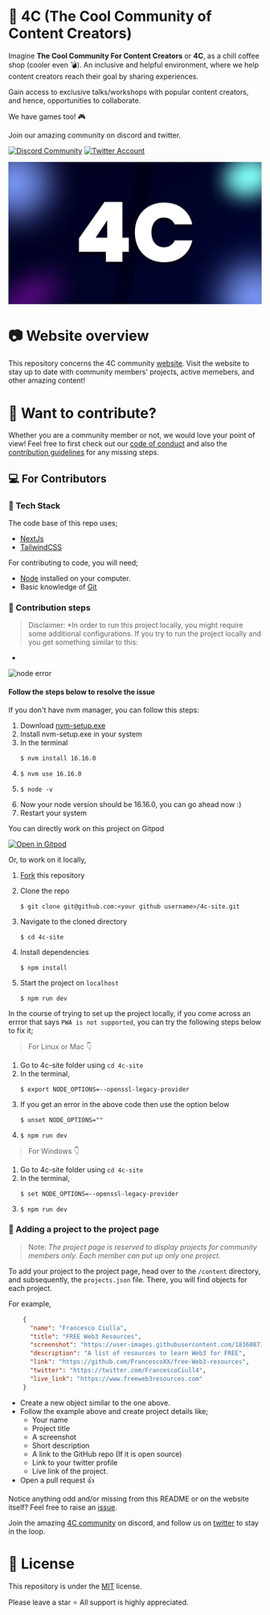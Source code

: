 # :gem: 4C (The Cool Community of Content Creators)

Imagine **The Cool Community For Content Creators** or **4C**, as a chill coffee shop (cooler even :bomb:). An inclusive and helpful environment, where we help content creators reach their goal by sharing experiences. 

Gain access to exclusive talks/workshops with popular content creators, and hence, opportunities to collaborate.

We have games too! :video_game: 

Join our amazing community on discord and twitter.

<a href="https://discord.com/invite/cRjhjFRRre"><img src="https://cdn.worldvectorlogo.com/logos/discord-6.svg" title="Discord" alt="Discord Community" width="40"/></a> <a href="https://twitter.com/4ccommunityhq"><img src="https://cdn.worldvectorlogo.com/logos/twitter-6.svg" title="Twitter" alt="Twitter Account" width="40"/></a> 

<img src='./mediakit/4c_banner.jpg' alt='4C logo'>

# :camera: Website overview
This repository concerns the 4C community [website](https://www.4c.rocks/). Visit the website to stay up to date with community members' projects, active memebers, and other amazing content!

# :tada: Want to contribute?
Whether you are a community member or not, we would love your point of view! Feel free to first check out our [code of conduct](https://github.com/FrancescoXX/4c-site/blob/main/CODE_OF_CONDUCT.md) and also the [contribution guidelines](https://github.com/FrancescoXX/4c-site/blob/main/CONTRIBUTING.md) for any missing steps.

## :computer: For Contributors

### :bookmark: Tech Stack
The code base of this repo uses;

- [NextJs](https://nextjs.org/)
- [TailwindCSS](https://tailwindcss.com/)

For contributing to code, you will need; 

- [Node](https://nodejs.org/en/) installed on your computer.
- Basic knowledge of [Git](https://git-scm.com/)

### :bookmark: Contribution steps

> Disclaimer: *In order to run this project locally, you might require some additional configurations. 
If you try to run the project locally and you get something similar to this: 
*

<img src='https://media.discordapp.net/attachments/881808811344683028/1051093955518935060/image.png' alt='node error'>


#### Follow the steps below to resolve the issue

If you don't have nvm manager, you can follow this steps:
1.  Download [nvm-setup.exe](https://github.com/coreybutler/nvm-windows/releases)
2.  Install nvm-setup.exe in your system
3.  In the terminal
    ```console
    $ nvm install 16.16.0
    ```
4.  ```console
    $ nvm use 16.16.0
    ``` 
5.  ```console
    $ node -v
    ``` 
6.  Now your node version should be 16.16.0, you can go ahead now :)
7.  Restart your system


You can directly work on this project on Gitpod

[![Open in Gitpod](https://gitpod.io/button/open-in-gitpod.svg)](https://gitpod.io/#https://github.com/FrancescoXX/4c-site)

Or, to work on it locally,

1.  [Fork](https://github.com/FrancescoXX/4c-site) this repository

2.  Clone the repo
    ```console
    $ git clone git@github.com:<your github username>/4c-site.git
    ```

3.  Navigate to the cloned directory
    ```console
    $ cd 4c-site
    ```

4.  Install dependencies
    ```console
    $ npm install
    ```

5.  Start the project on `localhost`
    ```console
    $ npm run dev
    ```   

In the course of trying to set up the project locally, if you come across an errror that says `PWA is not supported`, you can try the following steps below to fix it;
> For Linux or Mac 👇   
1.   Go to 4c-site folder using `cd 4c-site`
2.  In the terminal,  
    ```console
    $ export NODE_OPTIONS=--openssl-legacy-provider
    ```
3.  If you get an error in the above code then use the option below    
    ```console
    $ unset NODE_OPTIONS=""
    ```
4.  ```console
    $ npm run dev 
    ```
> For Windows 👇 
1.  Go to 4c-site folder using `cd 4c-site`
2.  In the terminal,  
    ```console
    $ set NODE_OPTIONS=--openssl-legacy-provider
    ```
3.  ```console
    $ npm run dev 
    ```

### :bookmark: Adding a project to the project page
> Note: *The project page is reserved to display projects for community members only. Each member can put up only one project.*

To add your project to the project page, head over to the `/content` directory, and subsequently, the `projects.json` file. There, you will find objects for each project.

For example,

```json
    {
      "name": "Francesco Ciulla",
      "title": "FREE Web3 Resources",
      "screenshot": "https://user-images.githubusercontent.com/18360871/199210192-f5599a23-f0b1-49ff-9c52-2554a72a2c14.png",
      "description": "A list of resources to learn Web3 for FREE",
      "link": "https://github.com/FrancescoXX/free-Web3-resources",
      "twitter": "https://twitter.com/FrancescoCiull4",
      "live_link": "https://www.freeweb3resources.com"
    }
```

- Create a new object similar to the one above. 
- Follow the example above and create project details like;
    - Your name
    - Project title
    - A screenshot
    - Short description
    - A link to the GitHub repo (If it is open source)
    - Link to your twitter profile
    - Live link of the project.
- Open a pull request :+1: 

Notice anything odd and/or missing from this README or on the website itself? Feel free to raise an [issue](https://github.com/FrancescoXX/4c-site/issues). 

Join the amazing [4C community](https://discord.com/invite/cRjhjFRRre) on discord, and follow us on [twitter](https://twitter.com/4ccommunityhq) to stay in the loop.

# :key: License

This repository is under the [MIT](./LICENSE) license.

Please leave a star :star: All support is highly appreciated.

